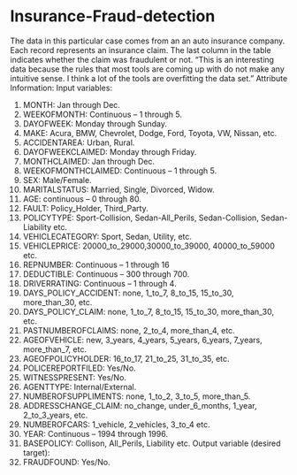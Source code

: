 # Insurance-Fraud-detection
The data in this particular case comes from an an auto insurance company. Each record represents an insurance claim. The last column in the table indicates whether the claim was fraudulent or not.
“This is an interesting data because the rules that most tools are coming up with do not make any intuitive sense. I think a lot of the tools are overfitting the data set.”
Attribute Information:
Input variables:
1. MONTH: Jan through Dec.
2. WEEKOFMONTH: Continuous – 1 through 5.
3. DAYOFWEEK: Monday through Sunday.
4. MAKE: Acura, BMW, Chevrolet, Dodge, Ford, Toyota, VW, Nissan, etc.
5. ACCIDENTAREA: Urban, Rural.
6. DAYOFWEEKCLAIMED: Monday through Friday.
7. MONTHCLAIMED: Jan through Dec.
8. WEEKOFMONTHCLAIMED: Continuous – 1 through 5.
9. SEX: Male/Female.
10. MARITALSTATUS: Married, Single, Divorced, Widow.
11. AGE: continuous – 0 through 80.
12. FAULT: Policy_Holder, Third_Party.
13. POLICYTYPE: Sport-Collision, Sedan-All_Perils, Sedan-Collision, Sedan-Liability etc.
14. VEHICLECATEGORY: Sport, Sedan, Utility, etc.
15. VEHICLEPRICE: 20000_to_29000,30000_to_39000, 40000_to_59000 etc.
16. REPNUMBER: Continuous – 1 through 16
17. DEDUCTIBLE: Continuous – 300 through 700.
18. DRIVERRATING: Continuous – 1 through 4.
19. DAYS_POLICY_ACCIDENT: none, 1_to_7, 8_to_15, 15_to_30, more_than_30, etc.
20. DAYS_POLICY_CLAIM: none, 1_to_7, 8_to_15, 15_to_30, more_than_30, etc.
21. PASTNUMBEROFCLAIMS: none, 2_to_4, more_than_4, etc.
22. AGEOFVEHICLE: new, 3_years, 4_years, 5_years, 6_years, 7_years, more_than_7, etc.
23. AGEOFPOLICYHOLDER: 16_to_17, 21_to_25, 31_to_35, etc.
24. POLICEREPORTFILED: Yes/No.
25. WITNESSPRESENT: Yes/No.
26. AGENTTYPE: Internal/External.
27. NUMBEROFSUPPLIMENTS: none, 1_to_2, 3_to_5, more_than_5.
28. ADDRESSCHANGE_CLAIM: no_change, under_6_months, 1_year, 2_to_3_years, etc.
29. NUMBEROFCARS: 1_vehicle, 2_vehicles, 3_to_4 etc.
30. YEAR: Continuous – 1994 through 1996.
31. BASEPOLICY: Collison, All_Perils, Liability etc.
Output variable (desired target):
32. FRAUDFOUND: Yes/No.
